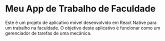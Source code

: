 # Meu App de Trabalho de Faculdade

Este é um projeto de aplicativo móvel desenvolvido em React Native para um trabalho na faculdade. O objetivo deste aplicativo é funcionar como um gerenciador de tarefas de uma mecânica.


